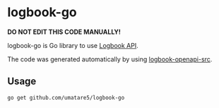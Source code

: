 # logbook-go

**DO NOT EDIT THIS CODE MANUALLY!**

logbook-go is Go library to use [Logbook API](https://github.com/umatare5/logbook-api).

The code was generated automatically by using [logbook-openapi-src](https://github.com/umatare5/logbook-openapi-src).

## Usage

```sh
go get github.com/umatare5/logbook-go
```
